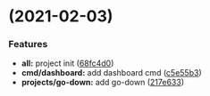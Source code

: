 #  (2021-02-03)


### Features

* **all:** project init ([68fc4d0](https://github.com/gofromzero/go-project/commit/68fc4d031e5b2b5fedc282c507d72de35d1157ee))
* **cmd/dashboard:** add dashboard cmd ([c5e55b3](https://github.com/gofromzero/go-project/commit/c5e55b3148867f94565df1fc9faff76e10127b34))
* **projects/go-down:** add go-down ([217e633](https://github.com/gofromzero/go-project/commit/217e6330872e4d41d275da95750260555535f1bf))



